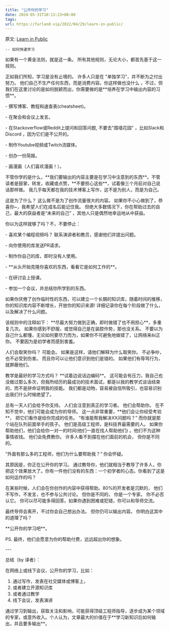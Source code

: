```yaml
---
title: "公开你的学习"
date: 2024-05-31T10:13:23+08:00
tags:
url: https://farland.vip/2022/04/29/learn-in-public/
---
```


原文: [Learn in Public](https://www.swyx.io/learn-in-public/)

`-- 如何快速学习`

如果有一个黄金法则，就是这一条。 所有其他规则，无论大小，都首先基于这一规则。

正如我们所知，学习是没有止境的。 许多人只是在 "单独学习"，并不断为之付出努力。 他们自己不生产任何东西，而是消费内容。你这样做也没什么 ，不过，但我们在这里讨论的是如何脱颖而出，你需要做的是\*\*培养在学习中输出内容的习惯\*\*。

\- 撰写博客、教程和速查表(cheatsheet)。

\- 在聚会和会议上发言。

\- 在Stackoverflow或Reddit上提问和回答问题, 不要去"围墙花园" ，比如Slack和Discord ，因为它们是不公开的。

\- 制作Youtube视频或Twitch流媒体。

\- 创办一份简报。

\- 画漫画（人们喜欢漫画！）。

不管你学的是什么，\*\*我们要输出的内容主要是在学习中注意到的东西\*\*。不管读者是鼓掌，转发，收藏或点赞，\*\*不要担心这些\*\*，试着像三个月前对自己说话那样做。 我几乎每天都在我的技术博客上写作，这不是为别人，而是为自己。

这是为了什么？ 这么做不是为了创作流量很大的内容。 如果你不小心做到了，恭喜你~，我希望人们在成名后能记住我。 但绝大多数情况下，你在帮助过去的自己，最大的获益者是“未来的自己” ，其他人只是偶然地幸运地从中获益。

你以为这样就够了吗？不，不要停止：

\- 喜欢某个编程视频吗？ 联系演讲者和教员，感谢他们并提出问题。

\- 向你使用的库发送PR请求。

\- 制作你自己的库，即时没有人使用。

\- \*\*从头开始克隆你喜欢的东西，看看它是如何工作的\*\*。

\- 在研讨会上授课。

\- 参加一个会议，并总结你所学到的东西。

如果你厌倦了创作临时性的东西，可以建立一个长期的知识库，随着时间的推移， 你的知识库内容不断增长，开放你的知识来源! 详细记录你在每个阶段做了什么，以及解决了什么问题。

该规则中的注释如下： \*\*尽最大努力做到正确，即时做错了也不用担心\*\*，多重复几次。 如果你感到不舒服，或觉得自己是在装腔作势，那也没关系。 不要以为自己什么都懂，无论如何要尽力而为，如果你不可避免地做错了，让网络来纠正你。 不要因为是初学者而感到害羞。

人们会取笑你吗？ 可能会。 如果是这样，请他们解释为什么取笑你。 不必争吵，也不必受到伤害。 而且你可以让他们意识到他们是错的。 如果他们有辱骂行为，就屏蔽他们。

教学是最好的学习方式吗？ \*\*试着边说话边编码\*\*。 这可能会有压力，我自己也没做过那么多次，但我所经历的最成功的技术面试，都是以我的教学式谈话结束的，而不是拼命证明我的技能。 我们都是动物，容易被自信所吸引，也容易识别出我们什么时候绝望了。

总有一天人们会给予你支持。 人们会注意到真正的学习者。 他们会帮助你。 在不知不觉中，他们可能会成为你的导师。 这一点非常重要，\*\*他们会让你经受考验\*\*， 把它们看作是给你完成的任务。 “有谁能帮我解决XX问题吗？” 而你就是那个站在队列前面举手的孩子。 他们是高级工程师，是科技界最需要的人。 如果你帮助他们，他们会给你一对一的时间(他们一直在找人帮助他们) 。他们不为这种事情收钱。 他们会免费教你。 许多人看不到摆在他们面前的机会， 但你是不同的。

”外面有那么多的工程师，他们为什么要帮助我？“ 你会怀疑。

其原因是，你正在公开你的学习。 通过教导你，他们就相当于教导了许多人，你把这个效果放大了。你有一件他们没有的东西：一个初学者的心态。你看到了这是如何运作的吗？

在某些时候，人们会在你创作的内容中获得帮助。80%的开发者是沉默的， 他们不写作，不发言，也不参与公共讨论。 但你是不同的， 你是一个专家。 你不必否认它。 你可以尽可能多得回答。如果你遇到困难或犯错，你可以和导师交流。

最终导师会离开，不过你会自己想出办法。 但你仍可以输出内容。 你明白这其中的道理了吗？

\*\*公开你的学习吧\*\*。

PS. 最终，他们会愿意为你的帮助付费，远远超出你的想象。

\---

总结（by 译者）：

在网络上或线下会议，公开你的学习，比如：

1.  通过写作，发表在社交媒体或博客上，
2.  或者建立开源知识库
3.  或者通过教学
4.  线下会议，发表演讲

通过学习到输出，获取关注和影响，可能获得顶级工程师指导，逐步成为某个领域的专家，或意外收入。个人认为，文章最大的价值在于\*\*学习新知识后如何输出，并且要多输出\*\*。
